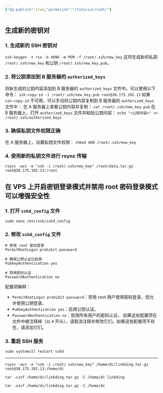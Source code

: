 ```yaml
---
{"dg-publish":true,"permalink":"/tutorial/root/"}
---
```


## 生成新的密钥对
### 1. 生成新的 SSH 密钥对
`ssh-keygen -t rsa -b 4096 -m PEM -f /root/.ssh/new_key`
这将生成新的私钥 `/root/.ssh/new_key` 和公钥 `/root/.ssh/new_key.pub`。
### 2. 将公钥添加到 B 服务器的 `authorized_keys`
将新生成的公钥内容添加到 B 服务器的 `authorized_keys` 文件中。可以使用以下命令：
`ssh-copy-id -i /root/.ssh/new_key.pub root@38.175.192.13`
如果 `ssh-copy-id` 不可用，可以手动将公钥内容复制到 B 服务器的 `authorized_keys` 文件中：
在 A 服务器上查看公钥内容并复制：
`cat /root/.ssh/new_key.pub`
在 B 服务器上，打开 `authorized_keys` 文件并粘贴公钥内容：
`echo "<公钥内容>" >> /root/.ssh/authorized_keys`
### 3. 确保私钥文件权限正确
在 A 服务器上，设置私钥文件权限：
`chmod 600 /root/.ssh/new_key`
### 4. 使用新的私钥文件进行 rsync 传输
```
rsync -avz -e "ssh -i /root/.ssh/new_key" /root/data.tar.gz root@38.175.192.13:/root
```



## 在 VPS 上开启密钥登录模式并禁用 root 密码登录模式可以增强安全性
### 1. 打开 `sshd_config` 文件
`sudo nano /etc/ssh/sshd_config`
### 2. 修改 `sshd_config` 文件
```
# 禁用 root 密码登录
PermitRootLogin prohibit-password

# 确保公钥认证已启用
PubkeyAuthentication yes

# 禁用密码认证
PasswordAuthentication no
```
配置项解释：
- `PermitRootLogin prohibit-password`：禁用 root 用户使用密码登录，但允许使用公钥登录。
- `PubkeyAuthentication yes`：启用公钥认证。
- `PasswordAuthentication no`：禁用所有用户的密码认证。
如果这些配置项在文件中被注释掉（以 `#` 开头），请取消注释并修改它们。如果这些配置项不存在，请添加它们。
### 3. 重启 SSH 服务
`sudo systemctl restart sshd`



---------------------
```
rsync -avz -e "ssh -i /root/.ssh/new_key" /home/dc/linkding.tar.gz root@38.175.192.13:/home/dc
```

```
tar -czvf /home/dc/linkding.tar.gz -C /home/dc linkding
```

```
tar -xzvf /home/dc/linkding.tar.gz -C /home/dc
```
